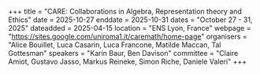 +++
title = "CARE: Collaborations in Algebra, Representation theory and Ethics"
date = 2025-10-27
enddate = 2025-10-31
dates = "October 27 - 31, 2025"
dateadded = 2025-04-15
location = "ENS Lyon, France"
webpage = "https://sites.google.com/uniroma1.it/caremath/home-page"
organisers = "Alice Bouillet, Luca Casarin, Luca Francone, Matilde Maccan, Tal Gottesman"
speakers = "Karin Baur, Ben Davison"
committee = "Claire Amiot, Gustavo Jasso, Markus Reineke, Simon Riche, Daniele Valeri"
+++
